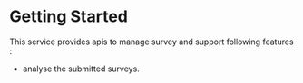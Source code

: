 # Getting Started

This service provides apis to manage survey and support following features :
* analyse the submitted surveys.


